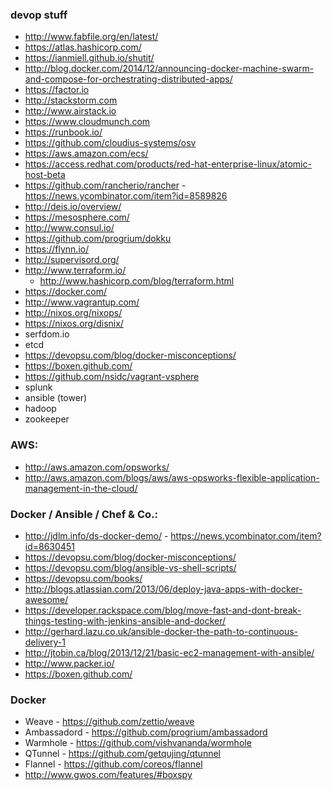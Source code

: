 ### devop stuff
* http://www.fabfile.org/en/latest/
* https://atlas.hashicorp.com/
* https://ianmiell.github.io/shutit/
* http://blog.docker.com/2014/12/announcing-docker-machine-swarm-and-compose-for-orchestrating-distributed-apps/
* https://factor.io
* http://stackstorm.com
* http://www.airstack.io
* https://www.cloudmunch.com
* https://runbook.io/
* https://github.com/cloudius-systems/osv
* https://aws.amazon.com/ecs/
* https://access.redhat.com/products/red-hat-enterprise-linux/atomic-host-beta
* https://github.com/rancherio/rancher - https://news.ycombinator.com/item?id=8589826
* http://deis.io/overview/
* https://mesosphere.com/
* http://www.consul.io/
* https://github.com/progrium/dokku
* https://flynn.io/
* http://supervisord.org/
* http://www.terraform.io/
    * http://www.hashicorp.com/blog/terraform.html
* https://docker.com/
* http://www.vagrantup.com/
* http://nixos.org/nixops/
* https://nixos.org/disnix/
* serfdom.io
* etcd
* https://devopsu.com/blog/docker-misconceptions/
* https://boxen.github.com/
* https://github.com/nsidc/vagrant-vsphere
* splunk
* ansible (tower)
* hadoop
* zookeeper

### AWS:
* http://aws.amazon.com/opsworks/
* http://aws.amazon.com/blogs/aws/aws-opsworks-flexible-application-management-in-the-cloud/

### Docker / Ansible / Chef & Co.:

* http://jdlm.info/ds-docker-demo/ - https://news.ycombinator.com/item?id=8630451
* https://devopsu.com/blog/docker-misconceptions/
* https://devopsu.com/blog/ansible-vs-shell-scripts/
* https://devopsu.com/books/
* http://blogs.atlassian.com/2013/06/deploy-java-apps-with-docker-awesome/
* https://developer.rackspace.com/blog/move-fast-and-dont-break-things-testing-with-jenkins-ansible-and-docker/
* http://gerhard.lazu.co.uk/ansible-docker-the-path-to-continuous-delivery-1
* http://jtobin.ca/blog/2013/12/21/basic-ec2-management-with-ansible/
* http://www.packer.io/
* https://boxen.github.com/

### Docker
* Weave - https://github.com/zettio/weave
* Ambassadord - https://github.com/progrium/ambassadord
* Warmhole - https://github.com/vishvananda/wormhole
* QTunnel - https://github.com/getqujing/qtunnel
* Flannel - https://github.com/coreos/flannel
* http://www.gwos.com/features/#boxspy
